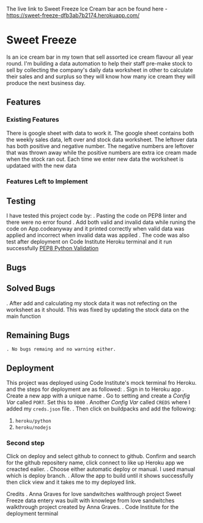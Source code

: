 The live link to Sweet Freeze Ice Cream bar acn be found here - <https://sweet-freeze-dfb3ab7b2174.herokuapp.com/>

# Sweet Freeze 
Is an ice cream bar in my town that sell assorted ice cream flavour all year round.
I'm building a data automation to help their staff pre-make stock to sell by collecting the company's daily data worksheet in other to calculate their sales and and surplus so they will know how many ice cream they will produce the next business day.

## Features

### Existing Features
There is google sheet with data to work it. The google sheet contains both the weekly sales data, left over and stock data worksheet.
The leftover data has both positive and negative number. The negative numbers are leftover that was thrown away while the positive numbers are extra ice cream made when the stock ran out.
Each time we enter new data the worksheet is updataed with the new data

### Features Left to Implement

## Testing

I have tested this project code by:
  . Pasting the code on PEP8 linter and there were no error found
  . Add both valid and invalid data while runing the code on App.codeanyway and it printed correctly when valid data was applied and incorrect when invalid data was appiled
  . The code was also test after deployment on Code Institute Heroku terminal and it run successfully
  [PEP8 Python Validation](https://pep8ci.herokuapp.com/)

## Bugs
## Solved Bugs
   . After add and calculating my stock data it was not refecting on the worksheet as it should. This was fixed by updating the stock data on the main function

## Remaining Bugs
    . No bugs remaing and no warning either.

## Deployment

This project was deployed using Code Institute's mock terminal fro Heroku. and the steps for deployment are as followed:
  . Sign in to Heroku app
  . Create a new app with a unique name
  . Go to setting and create a _Config Var_ called `PORT`. Set this to `8000`
  . Another _Config Var_ called `CREDS` where I added my `creds.json` file.
  . Then click on  buildpacks and add the following:

1. `heroku/python`
2. `heroku/nodejs`
### Second step
  Click on deploy and select github to connect to github. Confirm and search for the github repositery name, click connect to like up Heroku app we creacted ealier.
  . Choose either automatic deploy or manual. I used manual which is deploy branch.
  . Allow the app to build until it shows successfully then click view and it takes me to my deployed link.


Credits 
   . Anna Graves for love sandwitches walthrough project
Sweet Freeze data entery was built with knowlege from love sandwitches walkthrough project created by Anna Graves.
    . Code Institute for the deployment terminal